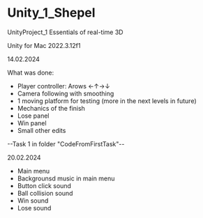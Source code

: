 # Unity_1_Shepel

UnityProject_1
Essentials of real-time 3D

Unity for Mac 2022.3.12f1

14.02.2024

What was done:

- Player controller: Arows ←↑→↓
- Camera following with smoothing
- 1 moving platform for testing (more in the next levels in future)
- Mechanics of the finish
- Lose panel 
- Win panel
- Small other edits

--Task 1 in folder "CodeFromFirstTask"--

20.02.2024

- Main menu
- Backgrounsd music in main menu
- Button click sound
- Ball collision sound
- Win sound
- Lose sound

